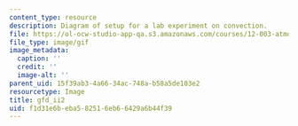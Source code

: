 ```yaml
---
content_type: resource
description: Diagram of setup for a lab experiment on convection.
file: https://ol-ocw-studio-app-qa.s3.amazonaws.com/courses/12-003-atmosphere-ocean-and-climate-dynamics-fall-2008/f1d31e6beba582516eb66429a6b44f39_gfd_ii2.gif
file_type: image/gif
image_metadata:
  caption: ''
  credit: ''
  image-alt: ''
parent_uid: 15f39ab3-4a66-34ac-748a-b58a5de103e2
resourcetype: Image
title: gfd_ii2
uid: f1d31e6b-eba5-8251-6eb6-6429a6b44f39
---
```

